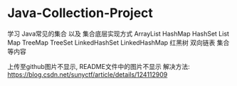 # Java-Collection-Project
学习 Java常见的集合 以及 集合底层实现方式 ArrayList HashMap HashSet List Map TreeMap TreeSet LinkedHashSet LinkedHashMap 红黑树 双向链表 集合等内容

上传至github图片不显示, README文件中的图片不显示
解决方法: https://blog.csdn.net/sunyctf/article/details/124112909
